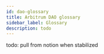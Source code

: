 ```yaml
---
id: dao-glossary
title: Arbitrum DAO glossary
sidebar_label: Glossary
description: todo
---
```



todo: pull from notion when stabilized